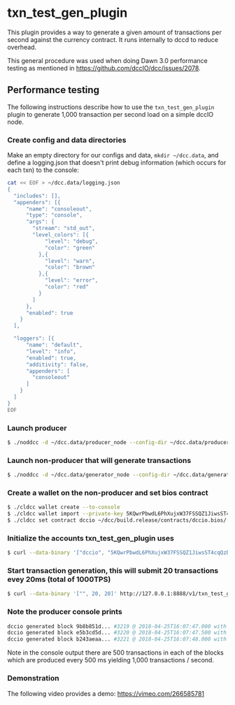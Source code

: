 # txn\_test\_gen\_plugin

This plugin provides a way to generate a given amount of transactions per second against the currency contract. It runs internally to dccd to reduce overhead.

This general procedure was used when doing Dawn 3.0 performance testing as mentioned in https://github.com/dccIO/dcc/issues/2078.

## Performance testing

The following instructions describe how to use the `txn_test_gen_plugin` plugin to generate 1,000 transaction per second load on a simple dccIO node.

### Create config and data directories
Make an empty directory for our configs and data, `mkdir ~/dcc.data`, and define a logging.json that doesn't print debug information (which occurs for each txn) to the console:
```bash
cat << EOF > ~/dcc.data/logging.json
{
  "includes": [],
  "appenders": [{
      "name": "consoleout",
      "type": "console",
      "args": {
        "stream": "std_out",
        "level_colors": [{
            "level": "debug",
            "color": "green"
          },{
            "level": "warn",
            "color": "brown"
          },{
            "level": "error",
            "color": "red"
          }
        ]
      },
      "enabled": true
    }
  ],

  "loggers": [{
      "name": "default",
      "level": "info",
      "enabled": true,
      "additivity": false,
      "appenders": [
        "consoleout"
      ]
    }
  ]
}
EOF
```

### Launch producer
```bash
$ ./noddcc -d ~/dcc.data/producer_node --config-dir ~/dcc.data/producer_node -l ~/dcc.data/logging.json --http-server-address "" -p dccio -e
```

### Launch non-producer that will generate transactions
```bash
$ ./noddcc -d ~/dcc.data/generator_node --config-dir ~/dcc.data/generator_node -l ~/dcc.data/logging.json --plugin dccio::txn_test_gen_plugin --plugin dccio::chain_api_plugin --p2p-peer-address localhost:9876 --p2p-listen-endpoint localhost:5555
```

### Create a wallet on the non-producer and set bios contract
```bash
$ ./cldcc wallet create --to-console
$ ./cldcc wallet import --private-key 5KQwrPbwdL6PhXujxW37FSSQZ1JiwsST4cqQzDeyXtP79zkvFD3
$ ./cldcc set contract dccio ~/dcc/build.release/contracts/dccio.bios/ 
```

### Initialize the accounts txn_test_gen_plugin uses
```bash
$ curl --data-binary '["dccio", "5KQwrPbwdL6PhXujxW37FSSQZ1JiwsST4cqQzDeyXtP79zkvFD3"]' http://127.0.0.1:8888/v1/txn_test_gen/create_test_accounts
```

### Start transaction generation, this will submit 20 transactions evey 20ms (total of 1000TPS)
```bash
$ curl --data-binary '["", 20, 20]' http://127.0.0.1:8888/v1/txn_test_gen/start_generation
```

### Note the producer console prints
```bash
dccio generated block 9b8b851d... #3219 @ 2018-04-25T16:07:47.000 with 500 trxs, lib: 3218
dccio generated block e5b3cd5d... #3220 @ 2018-04-25T16:07:47.500 with 500 trxs, lib: 3219
dccio generated block b243aeaa... #3221 @ 2018-04-25T16:07:48.000 with 500 trxs, lib: 3220
```

Note in the console output there are 500 transactions in each of the blocks which are produced every 500 ms yielding 1,000 transactions / second.

### Demonstration
The following video provides a demo: https://vimeo.com/266585781
